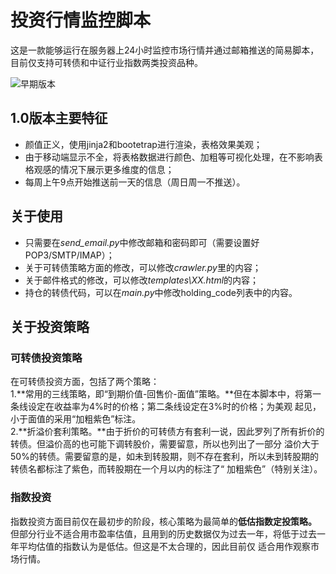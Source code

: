 
# 投资行情监控脚本

这是一款能够运行在服务器上24小时监控市场行情并通过邮箱推送的简易脚本，目前仅支持可转债和中证行业指数两类投资品种。


![早期版本](https://pic2.zhimg.com/50/v2-6613a16f69bce9a8ec342a727235d0a5_r.jpg)  


## 1.0版本主要特征
+ 颜值正义，使用jinja2和bootetrap进行渲染，表格效果美观；  
+ 由于移动端显示不全，将表格数据进行颜色、加粗等可视化处理，在不影响表格观感的情况下展示更多维度的信息；  
+ 每周上午9点开始推送前一天的信息（周日周一不推送）。


  
## 关于使用
+ 只需要在*send_email.py*中修改邮箱和密码即可（需要设置好POP3/SMTP/IMAP）；  
+ 关于可转债策略方面的修改，可以修改*crawler.py*里的内容；  
+ 关于邮件格式的修改，可以修改*templates\XX.html*的内容；  
+ 持仓的转债代码，可以在*main.py*中修改holding_code列表中的内容。


## 关于投资策略
  
### 可转债投资策略  
  
  
在可转债投资方面，包括了两个策略：  
1.**常用的三线策略，即“到期价值-回售价-面值”策略。**但在本脚本中，将第一条线设定在收益率为4%时的价格；第二条线设定在3%时的价格；为美观
起见，小于面值的采用“加粗紫色”标注。  
2.**折溢价套利策略。**由于折价的可转债方有套利一说，因此罗列了所有折价的转债。但溢价高的也可能下调转股价，需要留意，所以也列出了一部分
溢价大于50%的转债。需要留意的是，如未到转股期，则不存在套利，所以未到转股期的转债名都标注了紫色，而转股期在一个月以内的标注了“
加粗紫色”（特别关注）。


### 指数投资  

指数投资方面目前仅在最初步的阶段，核心策略为最简单的**低估指数定投策略。**
但部分行业不适合用市盈率估值，且用到的历史数据仅为过去一年，将低于过去一年平均估值的指数认为是低估。但这是不太合理的，因此目前仅
适合用作观察市场行情。



